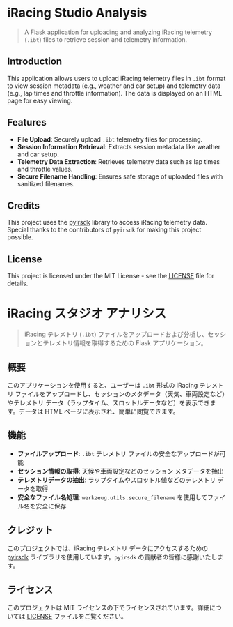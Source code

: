 # iRacing Studio Analysis

> A Flask application for uploading and analyzing iRacing telemetry (`.ibt`) files to retrieve session and telemetry information.

## Introduction

This application allows users to upload iRacing telemetry files in `.ibt` format to view session metadata (e.g., weather and car setup) and telemetry data (e.g., lap times and throttle information). The data is displayed on an HTML page for easy viewing.

## Features

- **File Upload**: Securely upload `.ibt` telemetry files for processing.
- **Session Information Retrieval**: Extracts session metadata like weather and car setup.
- **Telemetry Data Extraction**: Retrieves telemetry data such as lap times and throttle values.
- **Secure Filename Handling**: Ensures safe storage of uploaded files with sanitized filenames.

## Credits

This project uses the [pyirsdk](https://github.com/kutu/pyirsdk) library to access iRacing telemetry data. Special thanks to the contributors of `pyirsdk` for making this project possible.

## License

This project is licensed under the MIT License - see the [LICENSE](LICENSE) file for details.


# iRacing スタジオ アナリシス

> iRacing テレメトリ (`.ibt`) ファイルをアップロードおよび分析し、セッションとテレメトリ情報を取得するための Flask アプリケーション。

## 概要

このアプリケーションを使用すると、ユーザーは `.ibt` 形式の iRacing テレメトリ ファイルをアップロードし、セッションのメタデータ（天気、車両設定など）やテレメトリ データ（ラップタイム、スロットルデータなど）を表示できます。データは HTML ページに表示され、簡単に閲覧できます。

## 機能

- **ファイルアップロード**: `.ibt` テレメトリ ファイルの安全なアップロードが可能
- **セッション情報の取得**: 天候や車両設定などのセッション メタデータを抽出
- **テレメトリデータの抽出**: ラップタイムやスロットル値などのテレメトリ データを取得
- **安全なファイル名処理**: `werkzeug.utils.secure_filename` を使用してファイル名を安全に保存

## クレジット

このプロジェクトでは、iRacing テレメトリ データにアクセスするための [pyirsdk](https://github.com/kutu/pyirsdk) ライブラリを使用しています。`pyirsdk` の貢献者の皆様に感謝いたします。

## ライセンス

このプロジェクトは MIT ライセンスの下でライセンスされています。詳細については [LICENSE](LICENSE) ファイルをご覧ください。
